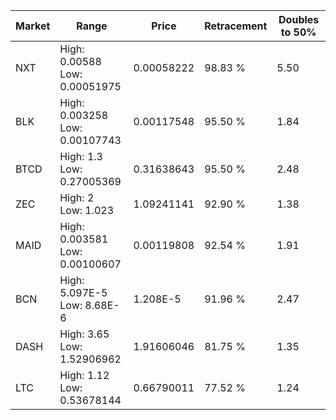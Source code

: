 | Market | Range | Price| Retracement | Doubles to 50% |
| --- | --- | --- | --- | --- |
| NXT | High: 0.00588<br />Low: 0.00051975 | 0.00058222 | 98.83 % | 5.50 |
| BLK | High: 0.003258<br />Low: 0.00107743 | 0.00117548 | 95.50 % | 1.84 |
| BTCD | High: 1.3<br />Low: 0.27005369 | 0.31638643 | 95.50 % | 2.48 |
| ZEC | High: 2<br />Low: 1.023 | 1.09241141 | 92.90 % | 1.38 |
| MAID | High: 0.003581<br />Low: 0.00100607 | 0.00119808 | 92.54 % | 1.91 |
| BCN | High: 5.097E-5<br />Low: 8.68E-6 | 1.208E-5 | 91.96 % | 2.47 |
| DASH | High: 3.65<br />Low: 1.52906962 | 1.91606046 | 81.75 % | 1.35 |
| LTC | High: 1.12<br />Low: 0.53678144 | 0.66790011 | 77.52 % | 1.24 |
